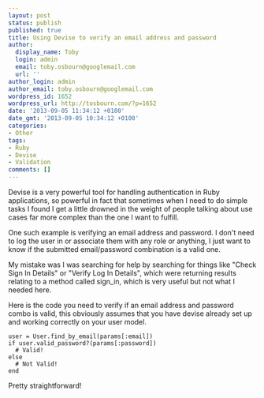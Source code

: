 ```yaml
---
layout: post
status: publish
published: true
title: Using Devise to verify an email address and password
author:
  display_name: Toby
  login: admin
  email: toby.osbourn@googlemail.com
  url: ''
author_login: admin
author_email: toby.osbourn@googlemail.com
wordpress_id: 1652
wordpress_url: http://tosbourn.com/?p=1652
date: '2013-09-05 11:34:12 +0100'
date_gmt: '2013-09-05 10:34:12 +0100'
categories:
- Other
tags:
- Ruby
- Devise
- Validation
comments: []
---
```

<p>Devise is a very powerful tool for handling authentication in Ruby applications, so powerful in fact that sometimes when I need to do simple tasks I found I get a little drowned in the weight of people talking about use cases far more complex than the one I want to fulfill.</p>
<p>One such example is verifying an email address and password. I don't need to log the user in or associate them with any role or anything, I just want to know if the submitted email/password combination is a valid one.</p>
<p>My mistake was I was searching for help by searching for things like "Check Sign In Details" or "Verify Log In Details", which were returning results relating to a method called sign_in, which is very useful but not what I needed here.</p>
<p>Here is the code you need to verify if an email address and password combo is valid, this obviously assumes that you have devise already set up and working correctly on your user model.</p>
<pre><code>user = User.find_by_email(params[:email])
if user.valid_password?(params[:password])
  # Valid!
else
  # Not Valid!
end</code></pre>
<p>Pretty straightforward!</p>
